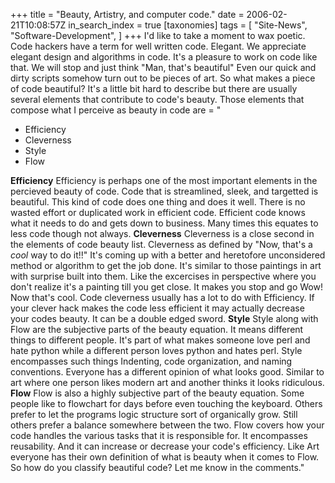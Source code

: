 +++
title = "Beauty, Artistry, and computer code."
date = 2006-02-21T10:08:57Z
in_search_index = true
[taxonomies]
tags = [
	"Site-News",
	"Software-Development",
]
+++
I'd like to take a moment to wax poetic. Code hackers have a term for well written code. Elegant. We appreciate elegant design and algorithms in code. It's a pleasure to work on code like that. We will stop and just think "Man, that's beautiful" Even our quick and dirty scripts somehow turn out to be pieces of art. So what makes a piece of code beautiful? It's a little bit hard to describe but there are usually several elements that contribute to code's beauty. Those elements that compose what I perceive as beauty in code are = "<ul> <li>Efficiency</li> <li>Cleverness</li> <li>Style</li> <li>Flow</li> </ul> <strong>Efficiency</strong> Efficiency is perhaps one of the most important elements in the percieved beauty of code. Code that is streamlined, sleek, and targetted is beautiful. This kind of code does one thing and does it well. There is no wasted effort or duplicated work in efficient code. Efficient code knows what it needs to do and gets down to business. Many times this equates to less code though not always. <strong>Cleverness</strong> Cleverness is a close second in the elements of code beauty list. Cleverness as defined by "Now, that's a <em>cool</em> way to do it!!" It's coming up with a better and heretofore unconsidered method or algorithm to get the job done. It's similar to those paintings in art with surprise built into them. Like the excercises in perspective where you don't realize it's a painting till you get close. It makes you stop and go Wow! Now that's cool. Code cleverness usually has a lot to do with Efficiency. If your clever hack makes the code less efficient it may actually decrease your codes beauty. It can be a double edged sword. <strong>Style</strong> Style along with Flow are the subjective parts of the beauty equation. It means different things to different people. It's part of what makes someone love perl and hate python while a different person loves python and hates perl. Style encompasses such things Indenting, code organization, and naming conventions. Everyone has a different opinion of what looks good. Similar to art where one person likes modern art and another thinks it looks ridiculous. <strong>Flow</strong> Flow is also a highly subjective part of the beauty equation. Some people like to flowchart for days before even touching the keyboard. Others prefer to let the programs logic structure sort of organically grow. Still others prefer a balance somewhere between the two. Flow covers how your code handles the various tasks that it is responsible for. It encompasses reusability. And it can increase or decrease your code's efficiency. Like Art everyone has their own definition of what is beauty when it comes to Flow. So how do you classify beautiful code? Let me know in the comments."
